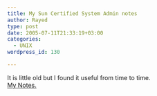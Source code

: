 ```yaml
---
title: My Sun Certified System Admin notes
author: Rayed
type: post
date: 2005-07-11T21:33:19+03:00
categories:
  - UNIX
wordpress_id: 130

---
```

<p>It is little old but I found it useful from time to time.<br />
<a href="http://rayed.com/wordpress/wp-content/upload/SCSA.html">My Notes.</a></p>
